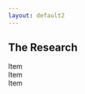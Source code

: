 ```yaml
---
layout: default2
---
```

## The Research


<div class="uk-child-width-expand@s uk-text-center" uk-grid>
    <div>
        <div class="uk-card uk-card-default uk-card-body uk-width-1-2@m">Item</div>
    </div>
    <div>
        <div class="uk-card uk-card-default uk-card-body">Item</div>
    </div>
    <div>
        <div class="uk-card uk-card-default uk-card-body">Item</div>
    </div>
</div>